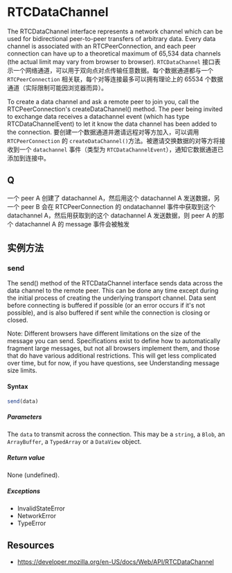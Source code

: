 # RTCDataChannel

The RTCDataChannel interface represents a network channel which can be used for bidirectional peer-to-peer transfers of arbitrary data. Every data channel is associated with an RTCPeerConnection, and each peer connection can have up to a theoretical maximum of 65,534 data channels (the actual limit may vary from browser to browser).
`RTCDataChannel` 接口表示一个网络通道，可以用于双向点对点传输任意数据。每个数据通道都与一个 `RTCPeerConnection` 相关联，每个对等连接最多可以拥有理论上的 65534 个数据通道（实际限制可能因浏览器而异）。

To create a data channel and ask a remote peer to join you, call the RTCPeerConnection's createDataChannel() method. The peer being invited to exchange data receives a datachannel event (which has type RTCDataChannelEvent) to let it know the data channel has been added to the connection.
要创建一个数据通道并邀请远程对等方加入，可以调用 `RTCPeerConnection` 的 `createDataChannel()`方法。被邀请交换数据的对等方将接收到一个 `datachannel` 事件（类型为 `RTCDataChannelEvent`），通知它数据通道已添加到连接中。

## Q

一个 peer A 创建了 datachannel A，然后用这个 datachannel A 发送数据，另一个 peer B 会在 RTCPeerConnection 的 ondatachannel 事件中获取到这个 datachannel A，然后用获取到的这个 datachannel A 发送数据，则 peer A 的那个 datachannel A 的 message 事件会被触发

## 实例方法

### send

The send() method of the RTCDataChannel interface sends data across the data channel to the remote peer. This can be done any time except during the initial process of creating the underlying transport channel. Data sent before connecting is buffered if possible (or an error occurs if it's not possible), and is also buffered if sent while the connection is closing or closed.

Note: Different browsers have different limitations on the size of the message you can send. Specifications exist to define how to automatically fragment large messages, but not all browsers implement them, and those that do have various additional restrictions. This will get less complicated over time, but for now, if you have questions, see Understanding message size limits.

#### Syntax

```js
send(data)
```

##### Parameters

The `data` to transmit across the connection. This may be a `string`, a `Blob`, an `ArrayBuffer`, a `TypedArray` or a `DataView` object.

##### Return value

None (undefined).

##### Exceptions

- InvalidStateError
- NetworkError
- TypeError

## Resources

- https://developer.mozilla.org/en-US/docs/Web/API/RTCDataChannel
